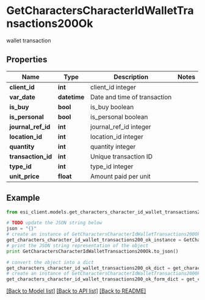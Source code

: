 # GetCharactersCharacterIdWalletTransactions200Ok

wallet transaction

## Properties

Name | Type | Description | Notes
------------ | ------------- | ------------- | -------------
**client_id** | **int** | client_id integer | 
**var_date** | **datetime** | Date and time of transaction | 
**is_buy** | **bool** | is_buy boolean | 
**is_personal** | **bool** | is_personal boolean | 
**journal_ref_id** | **int** | journal_ref_id integer | 
**location_id** | **int** | location_id integer | 
**quantity** | **int** | quantity integer | 
**transaction_id** | **int** | Unique transaction ID | 
**type_id** | **int** | type_id integer | 
**unit_price** | **float** | Amount paid per unit | 

## Example

```python
from esi_client.models.get_characters_character_id_wallet_transactions200_ok import GetCharactersCharacterIdWalletTransactions200Ok

# TODO update the JSON string below
json = "{}"
# create an instance of GetCharactersCharacterIdWalletTransactions200Ok from a JSON string
get_characters_character_id_wallet_transactions200_ok_instance = GetCharactersCharacterIdWalletTransactions200Ok.from_json(json)
# print the JSON string representation of the object
print GetCharactersCharacterIdWalletTransactions200Ok.to_json()

# convert the object into a dict
get_characters_character_id_wallet_transactions200_ok_dict = get_characters_character_id_wallet_transactions200_ok_instance.to_dict()
# create an instance of GetCharactersCharacterIdWalletTransactions200Ok from a dict
get_characters_character_id_wallet_transactions200_ok_form_dict = get_characters_character_id_wallet_transactions200_ok.from_dict(get_characters_character_id_wallet_transactions200_ok_dict)
```
[[Back to Model list]](../README.md#documentation-for-models) [[Back to API list]](../README.md#documentation-for-api-endpoints) [[Back to README]](../README.md)



